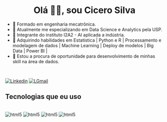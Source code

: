 <h1 align="center">Olá 👋🏿, sou Cicero Silva</h1> 


- 👷 Formado em engenharia mecatrônica.
- 🔭 Atualmente me especializando em Data Science e Analytics pela USP.
- 🔭 Integrante do instituto I2A2 - AI aplicada a indústria.
- 🌱 Adquirindo habilidades em Estatística | Python e R | Processamento e modelagem de dados | Machine Learning | Deploy de modelos | Big Data | Power BI |
- 👯 Estou a procura de oportunidade para desenvolvimento de minhas skill na área de dados. 
<br/>

[![Linkedin](https://img.shields.io/badge/LinkedIn-0077B5?style=for-the-badge&logo=linkedin&logoColor=white)](https://www.linkedin.com/in/silva-cicero/)
[![LGmail](	https://img.shields.io/badge/Gmail-D14836?style=for-the-badge&logo=gmail&logoColor=white)](cycerow@gmail.com)


## Tecnologias que eu uso

<div style="display: inline_block"><br/>
    <img align="center" alt="html5"  src="https://img.shields.io/badge/Python-3776AB?style=for-the-badge&logo=python&logoColor=white"  />
    <img align="center" alt="html5"  src="https://img.shields.io/badge/R-276DC3?style=for-the-badge&logo=r&logoColor=white"  />
    <img align="center" alt="html5"  src="https://img.shields.io/badge/GIT-E44C30?style=for-the-badge&logo=git&logoColor=white"  />
    <img align="center" alt="html5"  src="https://img.shields.io/badge/GitHub-100000?style=for-the-badge&logo=github&logoColor=white"  />


</div>
